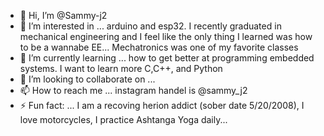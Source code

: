 - 👋 Hi, I’m @Sammy-j2
- 👀 I’m interested in ... arduino and esp32. I recently graduated in mechanical engineering and I feel like the only thing I learned was how to be a wannabe EE... Mechatronics was one of my favorite classes
- 🌱 I’m currently learning ... how to get better at programming embedded systems. I want to learn more C,C++, and Python
- 💞️ I’m looking to collaborate on ...
- 📫 How to reach me ... instagram handel is @sammy_j2
- ⚡ Fun fact: ... I am a recoving herion addict (sober date 5/20/2008), I love motorcycles, I practice Ashtanga Yoga daily...

<!---
Sammy-j2/Sammy-j2 is a ✨ special ✨ repository because its `README.md` (this file) appears on your GitHub profile.
You can click the Preview link to take a look at your changes.
--->
